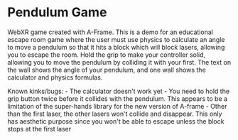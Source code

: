 # Pendulum Game

WebXR game created with A-Frame.
This is a demo for an educational escape room game where the user must use physics to calculate an angle to move a pendulum so that it hits a block which will block lasers, allowing you to escape the room.
Hold the grip to make your controller solid, allowing you to move the pendulum by colliding it with your first. The text on the wall shows the angle of your pendulum, and one wall shows the calculator and physics formulas.

Known kinks/bugs:
    - The calculator doesn't work yet
    - You need to hold the grip button twice before it collides with the pendulum. This appears to be a limitation of the super-hands library for the new version of A-frame
    - Other than the first laser, the other lasers won't collide and disappear. This only has aesthetic purpose since you won't be able to escape unless the block stops at the first laser